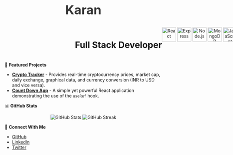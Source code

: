 
<h1 align="center" style="font-size: 2.5rem; color: #333;">Karan</h1>


<div align="center" style="width:100vw;display:flex; justify-content:center; padding:5px;">
    <h1>Full Stack Developer</h1>
  <div align="center" >
    <img src="https://cdn.jsdelivr.net/gh/devicons/devicon/icons/react/react-original.svg" style="width: 45px; height: 45px;" alt="React" />
    <img src="https://cdn.jsdelivr.net/gh/devicons/devicon/icons/express/express-original.svg" style="width: 45px; height: 45px;" alt="Express" />
    <img src="https://cdn.jsdelivr.net/gh/devicons/devicon/icons/nodejs/nodejs-original.svg" style="width: 45px; height: 45px;" alt="Node.js" />
    <img src="https://cdn.jsdelivr.net/gh/devicons/devicon/icons/mongodb/mongodb-original.svg" style="width: 45px; height: 45px;" alt="MongoDB" />
    <img src="https://cdn.jsdelivr.net/gh/devicons/devicon/icons/javascript/javascript-original.svg" style="width: 45px; height: 45px;" alt="JavaScript" />
  </div>
</div>



  




🔭 **Featured Projects**
- [**Crypto Tracker**](https://crypto-tracker-sable-nine.vercel.app/) - Provides real-time cryptocurrency prices, market cap, daily exchange, graphical data, and currency conversion (INR to USD and vice versa).
- [**Count Down App**](https://count-down-app-eight.vercel.app/) - A simple yet powerful React application demonstrating the use of the `useRef` hook.

📊 **GitHub Stats**
<p align="center">
  <img src="https://github-readme-stats.vercel.app/api?username=karanxdeveloper&show_icons=true&theme=dark" alt="GitHub Stats" />
  <img src="https://github-readme-streak-stats.herokuapp.com/?user=karanxdeveloper&theme=dark" alt="GitHub Streak" />
</p>

🤝 **Connect With Me**
- [GitHub](https://github.com/karanxdeveloper)
- [LinkedIn](https://linkedin.com/in/johndoe)
- [Twitter](https://x.com/Karanxdeveloper)

